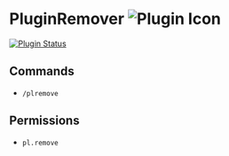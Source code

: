 # PluginRemover ![Plugin Icon](https://poggit.pmmp.io/res/defaultPluginIcon2.png)

[![Plugin Status](https://poggit.pmmp.io/shield.state/PluginRemover)](https://poggit.pmmp.io/p/PluginRemover)

## Commands
- `/plremove`

## Permissions
- `pl.remove`
